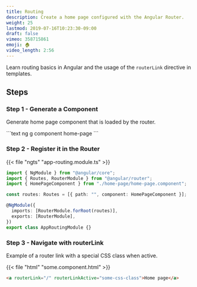 ```yaml
---
title: Routing
description: Create a home page configured with the Angular Router.
weight: 25
lastmod: 2019-07-16T10:23:30-09:00
draft: false
vimeo: 358715861
emoji: 🏠
video_length: 2:56
---
```


Learn routing basics in Angular and the usage of the `routerLink` directive in templates.

## Steps

### Step 1 - Generate a Component

Generate home page component that is loaded by the router.

<File name="command line">
  <Terminal />
</File>
```text
ng g component home-page
```

### Step 2 - Register it in the Router

{{< file "ngts" "app-routing.module.ts" >}}

```typescript
import { NgModule } from "@angular/core";
import { Routes, RouterModule } from "@angular/router";
import { HomePageComponent } from "./home-page/home-page.component";

const routes: Routes = [{ path: "", component: HomePageComponent }];

@NgModule({
  imports: [RouterModule.forRoot(routes)],
  exports: [RouterModule],
})
export class AppRoutingModule {}
```

### Step 3 - Navigate with routerLink

Example of a router link with a special CSS class when active.

{{< file "html" "some.component.html" >}}

```html
<a routerLink="/" routerLinkActive="some-css-class">Home page</a>
```

